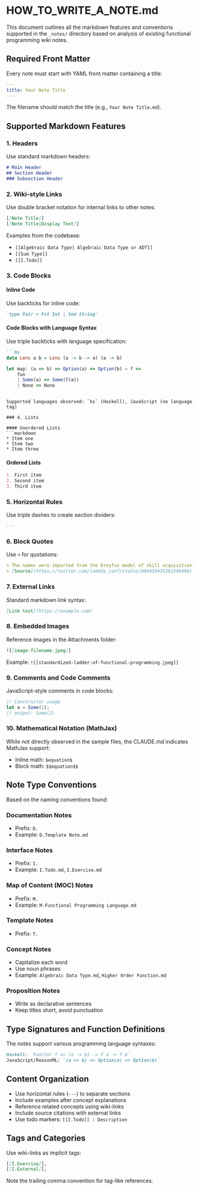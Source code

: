 # HOW_TO_WRITE_A_NOTE.md

This document outlines all the markdown features and conventions supported in the `_notes/` directory based on analysis of existing functional programming wiki notes.

## Required Front Matter

Every note must start with YAML front matter containing a title:

```yaml
---
title: Your Note Title
---
```

The filename should match the title (e.g., `Your Note Title.md`).

## Supported Markdown Features

### 1. Headers

Use standard markdown headers:
```markdown
# Main Header
## Section Header
### Subsection Header
```

### 2. Wiki-style Links

Use double bracket notation for internal links to other notes:
```markdown
[[Note Title]]
[[Note Title|Display Text]]
```

Examples from the codebase:
- `[[Algebraic Data Type| Algebraic Data Type or ADT]]`
- `[[Sum Type]]`
- `[[I.Todo]]`

### 3. Code Blocks

#### Inline Code
Use backticks for inline code:
```markdown
`type Pair = Fst Int | Snd String`
```

#### Code Blocks with Language Syntax
Use triple backticks with language specification:

```markdown
```hs
data Lens a b = Lens (a -> b -> a) (a -> b)
```

```javascript
let map: (a => b) => Option(a) => Option(b) = f =>
    fun
    | Some(a) => Some(f(a))
    | None => None
```
```

Supported languages observed: `hs` (Haskell), JavaScript (no language tag)

### 4. Lists

#### Unordered Lists
```markdown
* Item one
* Item two
* Item three
```

#### Ordered Lists
```markdown
1. First item
2. Second item
3. Third item
```

### 5. Horizontal Rules

Use triple dashes to create section dividers:
```markdown
---
```

### 6. Block Quotes

Use `>` for quotations:
```markdown
> The names were imported from the Dreyfus model of skill acquisition
> [Source](https://twitter.com/lambda_conf/status/804439435261546496)
```

### 7. External Links

Standard markdown link syntax:
```markdown
[Link text](https://example.com)
```

### 8. Embedded Images

Reference images in the Attachments folder:
```markdown
![[image-filename.jpeg]]
```

Example: `![[standardized-ladder-of-functional-programming.jpeg]]`

### 9. Comments and Code Comments

JavaScript-style comments in code blocks:
```javascript
// Constructor usage
let a = Some(1);
// output: Some(2)
```

### 10. Mathematical Notation (MathJax)

While not directly observed in the sample files, the CLAUDE.md indicates MathJax support:
- Inline math: `$equation$`
- Block math: `$$equation$$`

## Note Type Conventions

Based on the naming conventions found:

### Documentation Notes
- Prefix: `D.`
- Example: `D.Template Note.md`

### Interface Notes
- Prefix: `I.`
- Example: `I.Todo.md`, `I.Exercise.md`

### Map of Content (MOC) Notes
- Prefix: `M.`
- Example: `M.Functional Programming Language.md`

### Template Notes
- Prefix: `T.`

### Concept Notes
- Capitalize each word
- Use noun phrases
- Example: `Algebraic Data Type.md`, `Higher Order Function.md`

### Proposition Notes
- Write as declarative sentences
- Keep titles short, avoid punctuation

## Type Signatures and Function Definitions

The notes support various programming language syntaxes:

```markdown
Haskell: `Functor f => (a -> b) -> f a -> f b`
JavaScript/ReasonML: `(a => b) => Option(a) => Option(b)`
```

## Content Organization

- Use horizontal rules (`---`) to separate sections
- Include examples after concept explanations
- Reference related concepts using wiki-links
- Include source citations with external links
- Use todo markers: `[[I.Todo]] : Description`

## Tags and Categories

Use wiki-links as implicit tags:
```markdown
[[I.Exercise]],
[[I.External]],
```

Note the trailing comma convention for tag-like references.